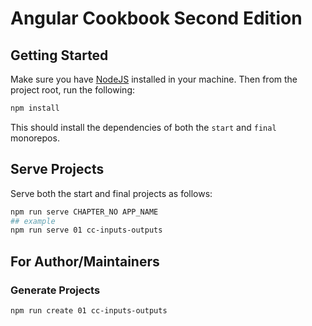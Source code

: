 # Angular Cookbook Second Edition

## Getting Started
Make sure you have [NodeJS](https://nodejs.org) installed in your machine.
Then from the project root, run the following:

```bash
npm install
```
This should install the dependencies of both the `start` and `final` monorepos.
## Serve Projects
Serve both the start and final projects as follows:

```bash
npm run serve CHAPTER_NO APP_NAME
## example
npm run serve 01 cc-inputs-outputs
```


## For Author/Maintainers

### Generate Projects
```
npm run create 01 cc-inputs-outputs
```
